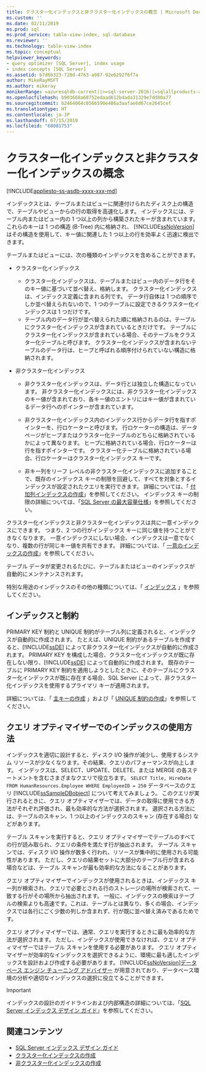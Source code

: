 ```yaml
---
title: クラスター化インデックスと非クラスター化インデックスの概念 | Microsoft Docs
ms.custom: ''
ms.date: 02/11/2019
ms.prod: sql
ms.prod_service: table-view-index, sql-database
ms.reviewer: ''
ms.technology: table-view-index
ms.topic: conceptual
helpviewer_keywords:
- query optimizer [SQL Server], index usage
- index concepts [SQL Server]
ms.assetid: b7d6b323-728d-4763-a987-92e6292f6f7a
author: MikeRayMSFT
ms.author: mikeray
monikerRange: =azuresqldb-current||>=sql-server-2016||=sqlallproducts-allversions||>=sql-server-linux-2017||=azuresqldb-mi-current
ms.openlocfilehash: b903668a68752edaad612b4ada31329e7dd80a77
ms.sourcegitcommit: b2464064c0566590e486a3aafae6d67ce2645cef
ms.translationtype: HT
ms.contentlocale: ja-JP
ms.lasthandoff: 07/15/2019
ms.locfileid: "68081753"
---
```

# <a name="clustered-and-nonclustered-indexes-described"></a>クラスター化インデックスと非クラスター化インデックスの概念

[!INCLUDE[appliesto-ss-asdb-xxxx-xxx-md](../../includes/appliesto-ss-asdb-xxxx-xxx-md.md)]

インデックスとは、テーブルまたはビューに関連付けられたディスク上の構造で、テーブルやビューからの行の取得を高速化します。 インデックスには、テーブル内またはビュー内の 1 つ以上の列から構築されたキーが含まれています。 これらのキーは 1 つの構造 (B-Tree) 内に格納され、 [!INCLUDE[ssNoVersion](../../includes/ssnoversion-md.md)] はその構造を使用して、キー値に関連した 1 つ以上の行を効率よく迅速に検出できます。

テーブルまたはビューには、次の種類のインデックスを含めることができます。

- クラスター化インデックス

  - クラスター化インデックスは、テーブルまたはビュー内のデータ行をそのキー値に基づいて並べ替え、格納します。 クラスター化インデックスは、インデックス定義に含まれる列です。 データ行自体は 1 つの順序でしか並べ替えられないので、1 つのテーブルに設定できるクラスター化インデックスは 1 つだけです。  
  - テーブル内のデータ行が並べ替えられた順に格納されるのは、テーブルにクラスター化インデックスが含まれているときだけです。 テーブルにクラスター化インデックスが含まれている場合、そのテーブルをクラスター化テーブルと呼びます。 クラスター化インデックスが含まれないテーブルのデータ行は、ヒープと呼ばれる順序付けられていない構造に格納されます。

- 非クラスター化インデックス

  - 非クラスター化インデックスは、データ行とは独立した構造になっています。 非クラスター化インデックスには、非クラスター化インデックスのキー値が含まれており、各キー値のエントリにはキー値が含まれているデータ行へのポインターが含まれています。
  - 非クラスター化インデックス内のインデックス行からデータ行を指すポインターを、行ロケーターと呼びます。 行ロケーターの構造は、データ ページがヒープまたはクラスター化テーブルのどちらに格納されているかによって異なります。 ヒープに格納されている場合、行ロケーターは行を指すポインターです。 クラスター化テーブルに格納されている場合、行ロケーターはクラスター化インデックス キーです。

  - 非キー列をリーフ レベルの非クラスター化インデックスに追加することで、既存のインデックス キーの制限を回避して、すべてを対象とするインデックスが設定されたクエリを実行できます。 詳細については、「 [付加列インデックスの作成](../../relational-databases/indexes/create-indexes-with-included-columns.md)」を参照してください。 インデックス キーの制限の詳細については、「[SQL Server の最大容量仕様](../../sql-server/maximum-capacity-specifications-for-sql-server.md)」を参照してください。

クラスター化インデックスと非クラスター化インデックスは共に一意インデックスにできます。 つまり、2 つの行がインデックス キーに同じ値を持つことができなくなります。 一意インデックスにしない場合、インデックスは一意でなくなり、複数の行が同じキー値を共有できます。 詳細については、「 [一意のインデックスの作成](../../relational-databases/indexes/create-unique-indexes.md)」を参照してください。

テーブル データが変更されるたびに、テーブルまたはビューのインデックスが自動的にメンテナンスされます。

特別な用途のインデックスのその他の種類については、「 [インデックス](../../relational-databases/indexes/indexes.md) 」を参照してください。

## <a name="indexes-and-constraints"></a>インデックスと制約

PRIMARY KEY 制約と UNIQUE 制約がテーブル列に定義されると、インデックスが自動的に作成されます。 たとえば、UNIQUE 制約があるテーブルを作成すると、[!INCLUDE[ssDE](../../includes/ssde-md.md)] によって非クラスター化インデックスが自動的に作成されます。 PRIMARY KEY を構成した場合、クラスター化インデックスが既に存在しない限り、[!INCLUDE[ssDE](../../includes/ssde-md.md)] によって自動的に作成されます。 既存のテーブルに PRIMARY KEY 制約を適用しようとしたときに、そのテーブルにクラスター化インデックスが既に存在する場合、SQL Server によって、非クラスター化インデックスを使用するプライマリ キーが適用されます。

詳細については、「 [主キーの作成](../../relational-databases/tables/create-primary-keys.md) 」および「 [UNIQUE 制約の作成](../../relational-databases/tables/create-unique-constraints.md)」を参照してください。

## <a name="how-indexes-are-used-by-the-query-optimizer"></a>クエリ オプティマイザーでのインデックスの使用方法

インデックスを適切に設計すると、ディスク I/O 操作が減少し、使用するシステム リソースが少なくなります。その結果、クエリのパフォーマンスが向上します。 インデックスは、SELECT、UPDATE、DELETE、または MERGE の各ステートメントを含むさまざまなクエリで役立ちます。 `SELECT Title, HireDate FROM HumanResources.Employee WHERE EmployeeID = 250` データベースのクエリ [!INCLUDE[ssSampleDBobject](../../includes/sssampledbobject-md.md)] について考えてみましょう。 このクエリが実行されるときに、クエリ オプティマイザーでは、データの取得に使用できる方法がそれぞれ評価され、最も効率的な方法が選択されます。 選択される方法には、テーブルのスキャン、1 つ以上のインデックスのスキャン (存在する場合) などがあります。

テーブル スキャンを実行すると、クエリ オプティマイザーでテーブルのすべての行が読み取られ、クエリの条件を満たす行が抽出されます。 テーブル スキャンでは、ディスク I/O 操作が数多く行われ、リソースが集中的に使用される可能性があります。 ただし、クエリの結果セットに大部分のテーブル行が含まれる場合などは、テーブル スキャンが最も効率的な方法になることがあります。

クエリ オプティマイザーでインデックスが使用されるときは、インデックス キー列が検索され、クエリで必要とされる行のストレージの場所が検索されて、一致する行がその場所から抽出されます。 一般に、インデックスの検索はテーブルの検索よりも高速です。これは、テーブルとは異なり、多くの場合、インデックスでは各行にごく少数の列しか含まれず、行が既に並べ替え済みであるためです。

 クエリ オプティマイザーでは、通常、クエリを実行するときに最も効率的な方法が選択されます。 ただし、インデックスが使用できなければ、クエリ オプティマイザーではテーブル スキャンを使用する必要があります。 クエリ オプティマイザーが効率的なインデックスを選択できるように、環境に最も適したインデックスを設計および作成する必要があります。 [!INCLUDE[ssNoVersion](../../includes/ssnoversion-md.md)][データベース エンジン チューニング アドバイザー](../../relational-databases/performance/database-engine-tuning-advisor.md) が用意されており、データベース環境の分析や適切なインデックスの選択に役立てることができます。

> [!IMPORTANT]
> インデックスの設計のガイドラインおよび内部構造の詳細については、「[SQL Server インデックス デザイン ガイド](../../relational-databases/sql-server-index-design-guide.md)」を参照してください。

## <a name="related-content"></a>関連コンテンツ

- [SQL Server インデックス デザイン ガイド](../../relational-databases/sql-server-index-design-guide.md)
- [クラスター化インデックスの作成](../../relational-databases/indexes/create-clustered-indexes.md)
- [非クラスター化インデックスの作成](../../relational-databases/indexes/create-nonclustered-indexes.md)
